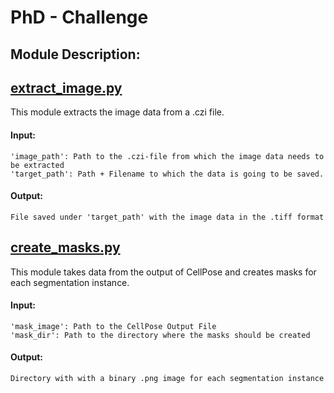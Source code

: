 # PhD - Challenge

## Module Description:

## [extract_image.py](https://github.com/SimonBon/Wien_Project/blob/master/extract_image.py)

This module extracts the image data from a .czi file.

#### Input: 
    'image_path': Path to the .czi-file from which the image data needs to be extracted
    'target_path': Path + Filename to which the data is going to be saved.

#### Output: 
    File saved under 'target_path' with the image data in the .tiff format


## [create_masks.py](https://github.com/SimonBon/Wien_Project/blob/master/create_masks.py)

This module takes data from the output of CellPose and creates masks for each segmentation instance.

#### Input: 
    'mask_image': Path to the CellPose Output File
    'mask_dir': Path to the directory where the masks should be created

#### Output: 
    Directory with with a binary .png image for each segmentation instance




